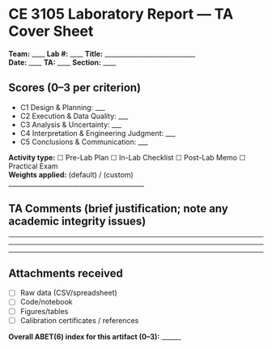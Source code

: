 
# CE 3105 Laboratory Report — TA Cover Sheet

**Team:** ____   **Lab #:** ____   **Title:** ____________________________  
**Date:** ____   **TA:** ____   **Section:** ____

## Scores (0–3 per criterion)
- C1 Design & Planning: ___
- C2 Execution & Data Quality: ___
- C3 Analysis & Uncertainty: ___
- C4 Interpretation & Engineering Judgment: ___
- C5 Conclusions & Communication: ___

**Activity type:** ☐ Pre-Lab Plan ☐ In-Lab Checklist ☐ Post-Lab Memo ☐ Practical Exam  
**Weights applied:** (default) / (custom) __________________________________________

## TA Comments (brief justification; note any academic integrity issues)
__________________________________________________________________________________
__________________________________________________________________________________
__________________________________________________________________________________

## Attachments received
- ☐ Raw data (CSV/spreadsheet)
- ☐ Code/notebook
- ☐ Figures/tables
- ☐ Calibration certificates / references

**Overall ABET(6) index for this artifact (0–3):** ______
